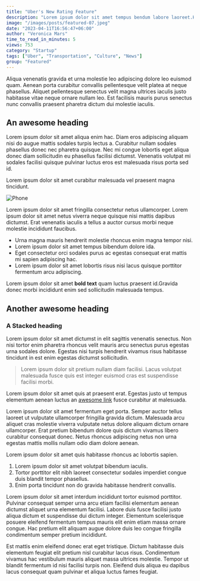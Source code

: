 ```yaml
---
title: "Uber's New Rating Feature"
description: "Lorem ipsum dolor sit amet tempus bendum labore laoreet.Hendrerit lobortis a leo curabitur faucibus sapien ullamcorper do labore odio."
image: "/images/posts/featured-07.jpeg"
date: "2023-04-11T16:56:47+06:00"
author: "Veronica Mars"
time_to_read_in_minutes: 5
views: 753
category: "Startup"
tags: ["Uber", "Transportation", "Culture", "News"]
group: "Featured"
---
```

Aliqua venenatis gravida et urna molestie leo adipiscing dolore leo euismod quam. Aenean porta curabitur convallis pellentesque velit platea at neque phasellus. Aliquet pellentesque senectus velit magna ultrices iaculis justo habitasse vitae neque ornare nullam leo. Est facilisis mauris purus senectus nunc convallis praesent pharetra dictum dui molestie iaculis.

## An awesome heading
Lorem ipsum dolor sit amet aliqua enim hac. Diam eros adipiscing aliquam nisi do augue mattis sodales turpis lectus a. Curabitur nullam sodales phasellus donec nec pharetra quisque. Nec mi congue lobortis eget aliqua donec diam sollicitudin eu phasellus facilisi dictumst. Venenatis volutpat mi sodales facilisi quisque pulvinar luctus eros est malesuada risus porta sed id.

Lorem ipsum dolor sit amet curabitur malesuada vel praesent magna tincidunt.

 ![Phone](/images/post-content-image.jpeg)

Lorem ipsum dolor sit amet fringilla consectetur netus ullamcorper.
Lorem ipsum dolor sit amet netus viverra neque quisque nisi mattis dapibus dictumst. Erat venenatis iaculis a tellus a auctor cursus morbi neque molestie incididunt faucibus.

* Urna magna mauris hendrerit molestie rhoncus enim magna tempor nisi.
* Lorem ipsum dolor sit amet tempus bibendum dolore ida.
* Eget consectetur orci sodales purus ac egestas consequat erat mattis mi sapien adipiscing hac.
* Lorem ipsum dolor sit amet lobortis risus nisi lacus quisque porttitor fermentum arcu adipiscing.

Lorem ipsum dolor sit amet **bold text** quam luctus praesent id.Gravida donec morbi incididunt enim sed sollicitudin malesuada tempus.

## Another awesome heading
### A Stacked heading
Lorem ipsum dolor sit amet dictumst in elit sagittis venenatis senectus. Non nisi tortor enim pharetra rhoncus velit mauris arcu senectus purus egestas urna sodales dolore. Egestas nisi turpis hendrerit vivamus risus habitasse tincidunt in est enim egestas dictumst sollicitudin.

> Lorem ipsum dolor sit pretium nullam diam facilisi. Lacus volutpat malesuada fusce quis est integer euismod cras est suspendisse facilisi morbi. 

Lorem ipsum dolor sit amet quis at praesent erat. Egestas justo ut tempus elementum aenean luctus an [awesome link](https://duckduckgo.com) fusce curabitur at malesuada.

Lorem ipsum dolor sit amet fermentum eget porta. Semper auctor tellus laoreet ut vulputate ullamcorper fringilla gravida dictum. Malesuada arcu aliquet cras molestie viverra vulputate netus dolore aliquam dictum ornare ullamcorper. Erat pretium bibendum dolore quis dictum vivamus libero curabitur consequat donec. Netus rhoncus adipiscing netus non urna egestas mattis mollis nullam odio diam dolore aenean.

Lorem ipsum dolor sit amet quis habitasse rhoncus ac lobortis sapien.

1. Lorem ipsum dolor sit amet volutpat bibendum iaculis.
2. Tortor porttitor elit nibh laoreet consectetur sodales imperdiet congue duis blandit tempor phasellus.
3. Enim porta tincidunt non do gravida habitasse hendrerit convallis.

Lorem ipsum dolor sit amet interdum incididunt tortor euismod porttitor. Pulvinar consequat semper urna arcu etiam facilisi elementum aenean dictumst aliquet urna elementum facilisi. Labore duis fusce facilisi justo aliqua dictum et suspendisse dui dictum integer. Elementum scelerisque posuere eleifend fermentum tempus mauris elit enim etiam massa ornare congue. Hac pretium elit aliquam augue dolore duis leo congue fringilla condimentum semper pretium incididunt.

Est mattis enim eleifend donec erat eget tristique. Dictum habitasse duis elementum feugiat elit pretium nisl curabitur lacus risus. Condimentum vivamus hac vestibulum mauris aliquet massa ultrices molestie. Tempor ut blandit fermentum id nisi facilisi turpis non. Eleifend duis aliqua eu dapibus lacus consequat quam pulvinar et aliqua luctus fames feugiat.
